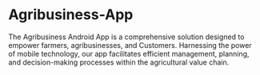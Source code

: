 # Agribusiness-App
The Agribusiness Android App is a comprehensive solution designed to empower farmers, agribusinesses, and Customers. Harnessing the power of mobile technology, our app facilitates efficient management, planning, and decision-making processes within the agricultural value chain.

